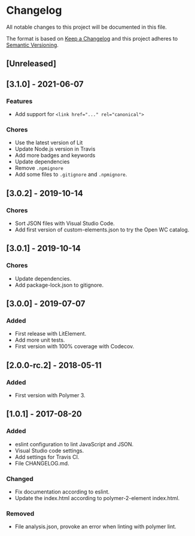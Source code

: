 # Changelog

All notable changes to this project will be documented in this file.

The format is based on [Keep a Changelog](http://keepachangelog.com/en/1.0.0/)
and this project adheres to [Semantic Versioning](http://semver.org/spec/v2.0.0.html).

## [Unreleased]

## [3.1.0] - 2021-06-07

### Features

- Add support for `<link href="..." rel="canonical">`

### Chores

- Use the latest version of Lit
- Update Node.js version in Travis
- Add more badges and keywords
- Update dependencies
- Remove `.npmignore`
- Add some files to `.gitignore` and `.npmignore`.

## [3.0.2] - 2019-10-14

### Chores

- Sort JSON files with Visual Studio Code.
- Add first version of custom-elements.json to try the Open WC catalog.

## [3.0.1] - 2019-10-14

### Chores

- Update dependencies.
- Add package-lock.json to gitignore.

## [3.0.0] - 2019-07-07

### Added

- First release with LitElement.
- Add more unit tests.
- First version with 100% coverage with Codecov.

## [2.0.0-rc.2] - 2018-05-11

### Added

- First version with Polymer 3.

## [1.0.1] - 2017-08-20

### Added

- eslint configuration to lint JavaScript and JSON.
- Visual Studio code settings.
- Add settings for Travis CI.
- File CHANGELOG.md.

### Changed

- Fix documentation according to eslint.
- Update the index.html according to polymer-2-element index.html.

### Removed

- File analysis.json, provoke an error when linting with polymer lint.
